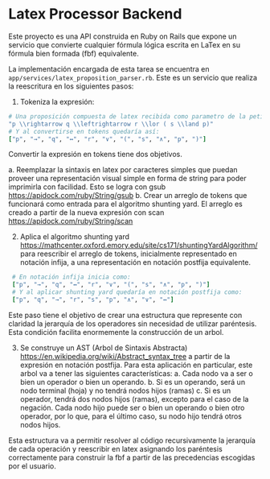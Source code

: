 # Latex Processor Backend

Este proyecto es una API construida en Ruby on Rails que expone un servicio que convierte cualquier fórmula lógica
escrita en LaTex en su fórmula bien formada (fbf) equivalente.

La implementación encargada de esta tarea se encuentra en `app/services/latex_proposition_parser.rb`. Este es un servicio
que realiza la reescritura en los siguientes pasos:
1. Tokeniza la expresión:

  ```ruby
  # Una proposición compuesta de latex recibida como parametro de la peticion se vería así
  "p \\rightarrow q \\leftrightarrow r \\lor ( s \\land p)"
  # Y al convertirse en tokens quedaría así: 
  ["p", "→", "q", "↔", "r", "∨", "(", "s", "∧", "p", ")"]
  ```
  Convertir la expresión en tokens tiene dos objetivos. 
  
  a. Reemplazar la sintaxis en latex por caracteres simples que puedan proveer una representación visual simple en forma de string
  para poder imprimirla con facilidad. Esto se logra con gsub https://apidock.com/ruby/String/gsub
  b. Crear un arreglo de tokens que funcionará como entrada para el algoritmo shunting yard. El arreglo es creado a partir
  de la nueva expresión con scan https://apidock.com/ruby/String/scan
  
2. Aplica el algoritmo shunting yard https://mathcenter.oxford.emory.edu/site/cs171/shuntingYardAlgorithm/ para reescribir el arreglo de tokens,
inicialmente representado en notación infija, a una representación en notación postfija equivalente.

 ```ruby
  # En notación infija inicia como:
  ["p", "→", "q", "↔", "r", "∨", "(", "s", "∧", "p", ")"]
  # Y al aplicar shunting yard quedaría en notación postfija como: 
  ["p", "q", "→", "r", "s", "p", "∧", "∨", "↔"]
  ```
Este paso tiene el objetivo de crear una estructura que represente con claridad la jerarquía de los operadores sin necesidad de utilizar paréntesis.
Esta condición facilita enormemente la construcción de un arbol.

3. Se construye un AST (Arbol de Sintaxis Abstracta) https://en.wikipedia.org/wiki/Abstract_syntax_tree a partir de la expresión en notación postfija.
Para esta aplicación en particular, este arbol va a tener las siguientes características:
  a. Cada nodo va a ser o bien un operador o bien un operando.
  b. Si es un operando, será un nodo terminal (hoja) y no tendrá nodos hijos (ramas)
  c. Si es un operador, tendrá dos nodos hijos (ramas), excepto para el caso de la negación.
  Cada nodo hijo puede ser o bien un operando o bien otro operador, por lo que, para el último caso,
  su nodo hijo tendrá otros nodos hijos.

Esta estructura va a permitir resolver al código recursivamente la jerarquía de cada operación y reescribir en latex asignando los paréntesis correctamente
para construir la fbf a partir de las precedencias escogidas por el usuario.


